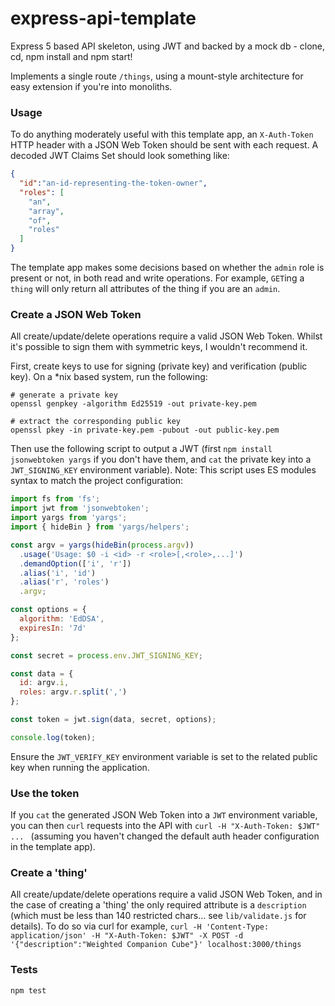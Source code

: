 # express-api-template

Express 5 based API skeleton, using JWT and backed by a mock db - clone, cd, npm install and npm start!

Implements a single route `/things`, using a mount-style architecture for easy extension if you're into monoliths.

### Usage

To do anything moderately useful with this template app, an `X-Auth-Token` HTTP header with a JSON Web Token should be sent with each request. A decoded JWT Claims Set should look something like:

```json
{
  "id":"an-id-representing-the-token-owner",
  "roles": [
    "an",
    "array",
    "of",
    "roles"
  ]
}
```

The template app makes some decisions based on whether the `admin` role is present or not, in both read and write operations. For example, `GET`ing a `thing` will only return all attributes of the thing if you are an `admin`.

### Create a JSON Web Token

All create/update/delete operations require a valid JSON Web Token. Whilst it's possible to sign them with symmetric keys, I wouldn't recommend it.

First, create keys to use for signing (private key) and verification (public key). On a *nix based system, run the following:

```shell
# generate a private key
openssl genpkey -algorithm Ed25519 -out private-key.pem

# extract the corresponding public key
openssl pkey -in private-key.pem -pubout -out public-key.pem
```

Then use the following script to output a JWT (first `npm install jsonwebtoken yargs` if you don't have them, and `cat` the private key into a `JWT_SIGNING_KEY` environment variable). Note: This script uses ES modules syntax to match the project configuration:

```javascript
import fs from 'fs';
import jwt from 'jsonwebtoken';
import yargs from 'yargs';
import { hideBin } from 'yargs/helpers';

const argv = yargs(hideBin(process.argv))
  .usage('Usage: $0 -i <id> -r <role>[,<role>,...]')
  .demandOption(['i', 'r'])
  .alias('i', 'id')
  .alias('r', 'roles')
  .argv;

const options = {
  algorithm: 'EdDSA',
  expiresIn: '7d'
};

const secret = process.env.JWT_SIGNING_KEY;

const data = {
  id: argv.i,
  roles: argv.r.split(',')
};

const token = jwt.sign(data, secret, options);

console.log(token);

```

Ensure the `JWT_VERIFY_KEY` environment variable is set to the related public key when running the application.

### Use the token

If you `cat` the generated JSON Web Token into a `JWT` environment variable, you can then `curl` requests into the API with `curl -H "X-Auth-Token: $JWT" ... ` (assuming you haven't changed the default auth header configuration in the template app).

### Create a 'thing'

All create/update/delete operations require a valid JSON Web Token, and in the case of creating a 'thing' the only required attribute is a `description` (which must be less than 140 restricted chars... see `lib/validate.js` for details). To do so via curl for example, `curl -H 'Content-Type: application/json' -H "X-Auth-Token: $JWT" -X POST -d '{"description":"Weighted Companion Cube"}' localhost:3000/things`

### Tests

`npm test`
